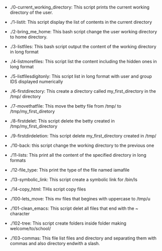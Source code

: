 * ./0-current_working_directory: This script prints the current working directory of the user.

* ./1-listit: This script display the list of contents in the current directory 

* ./2-bring_me_home: This bash script change the user working directory to home directory.

* ./3-listfiles: This bash script output the content of the working directory in long format

* ./4-listmorefiles: This script list the content including the hidden ones in long format

* ./5-listfilesdigitonly: This script list in long format with user and group IDS displayed numerically

* ./6-firstdirectory: This create a directory called my_first_directory in the /tmp/ directory

* ./7-movethatfile: This move the betty file from /tmp/ to /tmp/my_first_diretory

* ./8-firstdelet: This script delete the betty created in /tmp/my_first_directory

* ./9-firstdirdeletion: This script delete my_first_directory created in /tmp/

* ./10-back: this script change the working directory to the previous one

* ./11-lists: This print all the content of the specified directory in long formats

* ./12-file_type: This print the type of the file named iamafile

* ./13-symbolic_link: This script create a symbolic link for /bin/ls

* ./14-copy_html: THis script copy files


* ./100-lets_move: This mv files that begines with uppercase to /tmp/u

* ./101-clean_emacs: This script delet all files that end with the ~ character

* ./102-tree: This script create folders inside folder making welcome/to/school/

* ./103-commas: This file list files and directory and separating them with commas and also directory endwith a slash.
